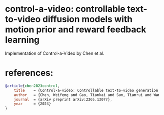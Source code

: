 # control-a-video: controllable text-to-video diffusion models with motion prior and reward feedback learning

Implementation of Control-a-Video by Chen et al. 

# references: 

```bibtex
@article{chen2023control,
    title    = {Control-a-video: Controllable text-to-video generation with diffusion models},
    author   = {Chen, Weifeng and Gao, Tiankai and Sun, Tianrui and Wang, Ziwei and Huang, Xiaokang and Wang, Hao and Yang, Yu},
    journal  = {arXiv preprint arXiv:2305.13077},
    year     = {2023}
}
```
